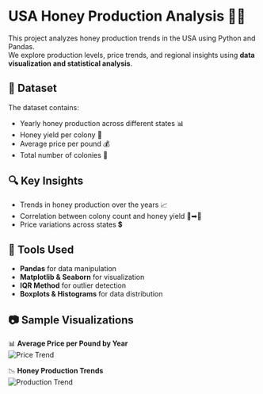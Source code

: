 # USA Honey Production Analysis 🍯🐝

This project analyzes honey production trends in the USA using Python and Pandas.  
We explore production levels, price trends, and regional insights using **data visualization and statistical analysis**.

## 📂 Dataset
The dataset contains:
- Yearly honey production across different states 📊  
- Honey yield per colony 🍯  
- Average price per pound 💰  
- Total number of colonies 🏡  

## 🔍 Key Insights
- Trends in honey production over the years 📈  
- Correlation between colony count and honey yield 🏡➡🍯  
- Price variations across states 💲  

## 📌 Tools Used
- **Pandas** for data manipulation  
- **Matplotlib & Seaborn** for visualization  
- **IQR Method** for outlier detection  
- **Boxplots & Histograms** for data distribution  

## 📷 Sample Visualizations
📊 **Average Price per Pound by Year**  
![Price Trend](your_image_link_here)  

📉 **Honey Production Trends**  
![Production Trend](your_image_link_here)  



